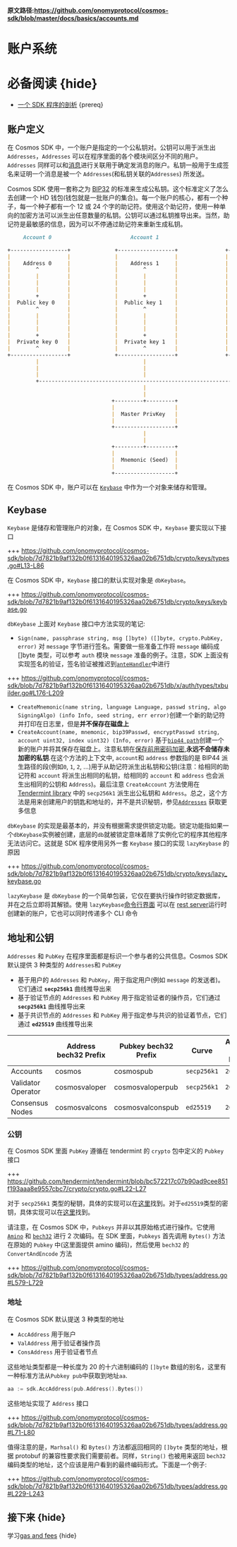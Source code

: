 **原文路径:https://github.com/onomyprotocol/cosmos-sdk/blob/master/docs/basics/accounts.md**

# 账户系统

# 必备阅读 {hide}

- [一个 SDK 程序的剖析](./app-anatomy.md) {prereq}

## 账户定义

在 Cosmos SDK 中，一个账户是指定的一个公私钥对。公钥可以用于派生出 `Addresses`，`Addresses` 可以在程序里面的各个模块间区分不同的用户。`Addresses` 同样可以和[消息](../building-modules/messages-and-queries.md#messages)进行关联用于确定发消息的账户。私钥一般用于生成签名来证明一个消息是被一个 `Addresses`(和私钥关联的`Addresses`) 所发送。

Cosmos SDK 使用一套称之为 [BIP32](https://github.com/bitcoin/bips/blob/master/bip-0032.mediawiki) 的标准来生成公私钥。这个标准定义了怎么去创建一个 HD 钱包(钱包就是一批账户的集合)。每一个账户的核心，都有一个种子，每一个种子都有一个 12 或 24 个字的助记符。使用这个助记符，使用一种单向的加密方法可以派生出任意数量的私钥。公钥可以通过私钥推导出来。当然，助记符是最敏感的信息，因为可以不停通过助记符来重新生成私钥。

```md
     Account 0                         Account 1                         Account 2

+------------------+              +------------------+               +------------------+
|                  |              |                  |               |                  |
|    Address 0     |              |    Address 1     |               |    Address 2     |
|        ^         |              |        ^         |               |        ^         |
|        |         |              |        |         |               |        |         |
|        |         |              |        |         |               |        |         |
|        |         |              |        |         |               |        |         |
|        +         |              |        +         |               |        +         |
|  Public key 0    |              |  Public key 1    |               |  Public key 2    |
|        ^         |              |        ^         |               |        ^         |
|        |         |              |        |         |               |        |         |
|        |         |              |        |         |               |        |         |
|        |         |              |        |         |               |        |         |
|        +         |              |        +         |               |        +         |
|  Private key 0   |              |  Private key 1   |               |  Private key 2   |
|        ^         |              |        ^         |               |        ^         |
+------------------+              +------------------+               +------------------+
         |                                 |                                  |
         |                                 |                                  |
         |                                 |                                  |
         +--------------------------------------------------------------------+
                                           |
                                           |
                                 +---------+---------+
                                 |                   |
                                 |  Master PrivKey   |
                                 |                   |
                                 +-------------------+
                                           |
                                           |
                                 +---------+---------+
                                 |                   |
                                 |  Mnemonic (Seed)  |
                                 |                   |
                                 +-------------------+
```

在 Cosmos SDK 中，账户可以在 [`Keybase`](#keybase) 中作为一个对象来储存和管理。

## Keybase

`Keybase` 是储存和管理账户的对象，在 Cosmos SDK 中，`Keybase` 要实现以下接口

+++ https://github.com/onomyprotocol/cosmos-sdk/blob/7d7821b9af132b0f6131640195326aa02b6751db/crypto/keys/types.go#L13-L86

在 Cosmos SDK 中，`Keybase` 接口的默认实现对象是 `dbKeybase`。

+++ https://github.com/onomyprotocol/cosmos-sdk/blob/7d7821b9af132b0f6131640195326aa02b6751db/crypto/keys/keybase.go

`dbKeybase` 上面对 `Keybase` 接口中方法实现的笔记:

- `Sign(name, passphrase string, msg []byte) ([]byte, crypto.PubKey, error)` 对 `message` 字节进行签名。需要做一些准备工作将 `message` 编码成 []byte 类型，可以参考 `auth` 模块 `message` 准备的例子。注意，SDK 上面没有实现签名的验证，签名验证被推迟到[`anteHandler`](#antehandler)中进行

+++ https://github.com/onomyprotocol/cosmos-sdk/blob/7d7821b9af132b0f6131640195326aa02b6751db/x/auth/types/txbuilder.go#L176-L209

- `CreateMnemonic(name string, language Language, passwd string, algo SigningAlgo) (info Info, seed string, err error)`创建一个新的助记符并打印在日志里，但是**并不保存在磁盘上**
- `CreateAccount(name, mnemonic, bip39Passwd, encryptPasswd string, account uint32, index uint32) (Info, error)` 基于[`bip44 path`](https://github.com/bitcoin/bips/blob/master/bip-0044.mediawiki)创建一个新的账户并将其保存在磁盘上。注意私钥在[保存前用密码加密](https://github.com/onomyprotocol/cosmos-sdk/blob/7d7821b9af132b0f6131640195326aa02b6751db/crypto/keys/mintkey/mintkey.go),**永远不会储存未加密的私钥**.在这个方法的上下文中, `account`和 `address` 参数指的是 BIP44 派生路径的段(例如`0`, `1`, `2`, ...)用于从助记符派生出私钥和公钥(注意：给相同的助记符和 `account` 将派生出相同的私钥，给相同的 `account` 和 `address` 也会派生出相同的公钥和 `Address`)。最后注意 `CreateAccount` 方法使用在 [Tendermint library](https://github.com/tendermint/tendermint/tree/bc572217c07b90ad9cee851f193aaa8e9557cbc7/crypto/secp256k1) 中的 `secp256k1` 派生出公私钥和 `Address`。总之，这个方法是用来创建用户的钥匙和地址的，并不是共识秘钥，参见[`Addresses`](#addresses) 获取更多信息

`dbKeybase` 的实现是最基本的，并没有根据需求提供锁定功能。锁定功能指如果一个`dbKeybase`实例被创建，底层的`db`就被锁定意味着除了实例化它的程序其他程序无法访问它。这就是 SDK 程序使用另外一套 `Keybase` 接口的实现 `lazyKeybase` 的原因

+++ https://github.com/onomyprotocol/cosmos-sdk/blob/7d7821b9af132b0f6131640195326aa02b6751db/crypto/keys/lazy_keybase.go

`lazyKeybase` 是 `dbKeybase` 的一个简单包装，它仅在要执行操作时锁定数据库，并在之后立即将其解锁。使用 `lazyKeybase`[命令行界面](../interfaces/cli.md) 可以在 [rest server](../interfaces/rest.md)运行时创建新的账户，它也可以同时传递多个 CLI 命令

## 地址和公钥

`Addresses` 和 `PubKey` 在程序里面都是标识一个参与者的公共信息。Cosmos SDK 默认提供 3 种类型的 `Addresses`和 `PubKey`

- 基于用户的 `Addresses` 和 `PubKey`，用于指定用户(例如 `message` 的发送者)。它们通过 **`secp256k1`** 曲线推导出来
- 基于验证节点的 `Addresses` 和 `PubKey` 用于指定验证者的操作员，它们通过 **`secp256k1`** 曲线推导出来
- 基于共识节点的 `Addresses` 和 `PubKey` 用于指定参与共识的验证着节点，它们通过 **`ed25519`** 曲线推导出来

|                    | Address bech32 Prefix | Pubkey bech32 Prefix | Curve       | Address byte length | Pubkey byte length |
| ------------------ | --------------------- | -------------------- | ----------- | ------------------- | ------------------ |
| Accounts           | cosmos                | cosmospub            | `secp256k1` | `20`                | `33`               |
| Validator Operator | cosmosvaloper         | cosmosvaloperpub     | `secp256k1` | `20`                | `33`               |
| Consensus Nodes    | cosmosvalcons         | cosmosvalconspub     | `ed25519`   | `20`                | `32`               |

### 公钥

在 Cosmos SDK 里面 `PubKey` 遵循在 tendermint 的 `crypto` 包中定义的 `Pubkey` 接口

+++ https://github.com/tendermint/tendermint/blob/bc572217c07b90ad9cee851f193aaa8e9557cbc7/crypto/crypto.go#L22-L27

对于 `secp256k1` 类型的秘钥，具体的实现可以在[这里](https://github.com/tendermint/tendermint/blob/bc572217c07b90ad9cee851f193aaa8e9557cbc7/crypto/secp256k1/secp256k1.go#L140)找到。对于`ed25519`类型的密钥，具体实现可以在[这里](https://github.com/tendermint/tendermint/blob/bc572217c07b90ad9cee851f193aaa8e9557cbc7/crypto/ed25519/ed25519.go#L135)找到。

请注意，在 Cosmos SDK 中，`Pubkeys` 并非以其原始格式进行操作。它使用 [`Amino`](../core/encoding.md#amino) 和 [`bech32`](https://en.bitcoin.it/wiki/Bech32) 进行 2 次编码。在 SDK 里面，`Pubkeys` 首先调用 `Bytes()` 方法在原始的 `Pubkey` 中(这里面提供 amino 编码)，然后使用 `bech32` 的 `ConvertAndEncode` 方法

+++ https://github.com/onomyprotocol/cosmos-sdk/blob/7d7821b9af132b0f6131640195326aa02b6751db/types/address.go#L579-L729

### 地址

在 Cosmos SDK 默认提送 3 种类型的地址

- `AccAddress` 用于账户
- `ValAddress` 用于验证者操作员
- `ConsAddress` 用于验证者节点

这些地址类型都是一种长度为 20 的十六进制编码的 `[]byte` 数组的别名，这里有一种标准方法从`Pubkey pub`中获取到地址`aa`.

```go
aa := sdk.AccAddress(pub.Address().Bytes())
```

这些地址实现了 `Address` 接口

+++ https://github.com/onomyprotocol/cosmos-sdk/blob/7d7821b9af132b0f6131640195326aa02b6751db/types/address.go#L71-L80

值得注意的是，`Marhsal()` 和 `Bytes()` 方法都返回相同的 `[]byte` 类型的地址，根据 protobuf 的兼容性要求我们需要前者。同样，`String()` 也被用来返回 `bech32` 编码类型的地址，这个应该是用户看到的最终编码形式。下面是一个例子:

+++ https://github.com/onomyprotocol/cosmos-sdk/blob/7d7821b9af132b0f6131640195326aa02b6751db/types/address.go#L229-L243

## 接下来 {hide}

学习[gas and fees](./gas-fees.md) {hide}
